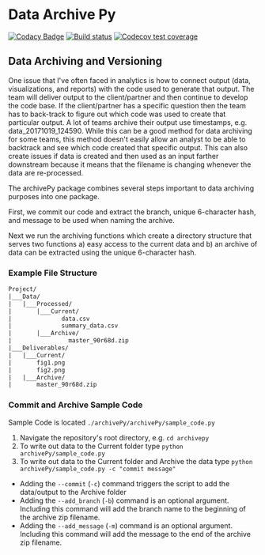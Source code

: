 # Data Archive Py

<!-- badges: start -->
[![Codacy Badge](https://api.codacy.com/project/badge/Grade/eb0770e299c0493e84c5054f441ac6b2)](https://www.codacy.com/app/holmesjoli/archivePy?utm_source=github.com&amp;utm_medium=referral&amp;utm_content=holmesjoli/archivePy&amp;utm_campaign=Badge_Grade)
[![Build status](https://travis-ci.org/holmesjoli/archivePy.svg?branch=master)](https://travis-ci.org/holmesjoli/archivePy)
[![Codecov test coverage](https://codecov.io/gh/holmesjoli/archivePy/branch/master/graph/badge.svg)](https://codecov.io/gh/holmesjoli/archivePy?branch=master)
<!-- badges: end -->


## Data Archiving and Versioning

One issue that I've often faced in analytics is how to connect output (data, visualizations, and reports) with the code used to generate that output. The team will deliver output to the client/partner and then continue to develop the code base. If the client/partner has a specific question then the team has to back-track to figure out which code was used to create that particular output. A lot of teams archive their output use timestamps, e.g. data_20171019_124590. While this can be a good method for data archiving for some teams, this method doesn't easily allow an analyst to be able to backtrack and see which code created that specific output. This can also create issues if data is created and then used as an input farther downstream because it means that the filename is changing whenever the data are re-processed.

The archivePy package combines several steps important to data archiving purposes into one package.

First, we commit our code and extract the branch, unique 6-character hash, and message to be used when naming the archive.

Next we run the archiving functions which create a directory structure that serves two functions a) easy access to the current data and b) an archive of data can be extracted using the unique 6-character hash.

### Example File Structure

```txt
Project/
|___Data/
|   |___Processed/
|       |___Current/
|              data.csv
|              summary_data.csv
|       |___Archive/
|                master_90r68d.zip
|___Deliverables/
|   |___Current/
|       fig1.png
|       fig2.png
|   |___Archive/
|       master_90r68d.zip
```

### Commit and Archive Sample Code

Sample Code is located `./archivePy/archivePy/sample_code.py`

1.  Navigate the repository's root directory, e.g. `cd archivepy`
2.  To write out data to the Current folder type `python archivePy/sample_code.py`
3.  To write out data to the Current folder and Archive the data type `python archivePy/sample_code.py -c "commit message"`

-   Adding the `--commit` (`-c`) command triggers the script to add the data/output to the Archive folder
-   Adding the `--add_branch` (`-b`) command is an optional argument. Including this command will add the branch name to the beginning of the archive zip filename.
-   Adding the `--add_message` (`-m`) command is an optional argument. Including this command will add the message to the end of the archive zip filename.

